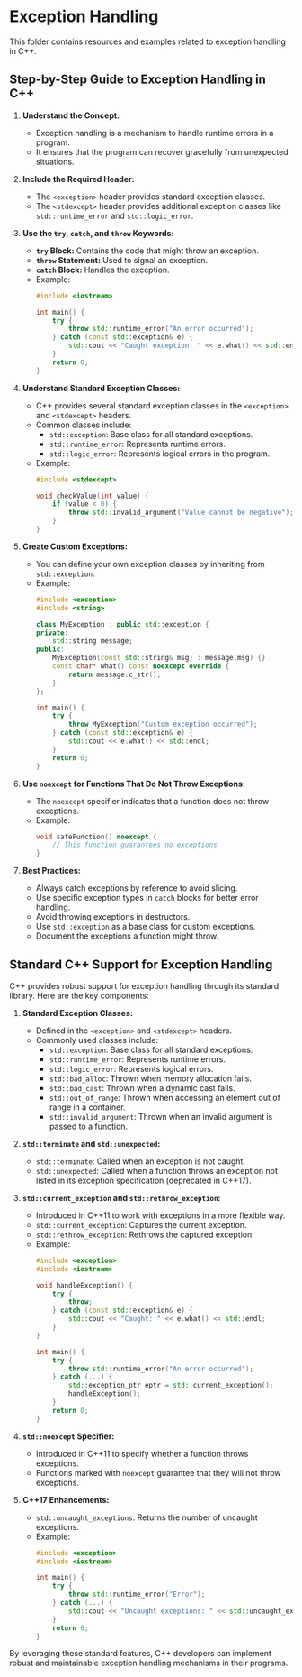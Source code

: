 # Exception Handling

This folder contains resources and examples related to exception handling in C++.

## Step-by-Step Guide to Exception Handling in C++

1. **Understand the Concept:**
   - Exception handling is a mechanism to handle runtime errors in a program.
   - It ensures that the program can recover gracefully from unexpected situations.

2. **Include the Required Header:**
   - The `<exception>` header provides standard exception classes.
   - The `<stdexcept>` header provides additional exception classes like `std::runtime_error` and `std::logic_error`.

3. **Use the `try`, `catch`, and `throw` Keywords:**
   - **`try` Block:** Contains the code that might throw an exception.
   - **`throw` Statement:** Used to signal an exception.
   - **`catch` Block:** Handles the exception.
   - Example:
     ```cpp
     #include <iostream>

     int main() {
         try {
             throw std::runtime_error("An error occurred");
         } catch (const std::exception& e) {
             std::cout << "Caught exception: " << e.what() << std::endl;
         }
         return 0;
     }
     ```

4. **Understand Standard Exception Classes:**
   - C++ provides several standard exception classes in the `<exception>` and `<stdexcept>` headers.
   - Common classes include:
     - `std::exception`: Base class for all standard exceptions.
     - `std::runtime_error`: Represents runtime errors.
     - `std::logic_error`: Represents logical errors in the program.
   - Example:
     ```cpp
     #include <stdexcept>

     void checkValue(int value) {
         if (value < 0) {
             throw std::invalid_argument("Value cannot be negative");
         }
     }
     ```

5. **Create Custom Exceptions:**
   - You can define your own exception classes by inheriting from `std::exception`.
   - Example:
     ```cpp
     #include <exception>
     #include <string>

     class MyException : public std::exception {
     private:
         std::string message;
     public:
         MyException(const std::string& msg) : message(msg) {}
         const char* what() const noexcept override {
             return message.c_str();
         }
     };

     int main() {
         try {
             throw MyException("Custom exception occurred");
         } catch (const std::exception& e) {
             std::cout << e.what() << std::endl;
         }
         return 0;
     }
     ```

6. **Use `noexcept` for Functions That Do Not Throw Exceptions:**
   - The `noexcept` specifier indicates that a function does not throw exceptions.
   - Example:
     ```cpp
     void safeFunction() noexcept {
         // This function guarantees no exceptions
     }
     ```

7. **Best Practices:**
   - Always catch exceptions by reference to avoid slicing.
   - Use specific exception types in `catch` blocks for better error handling.
   - Avoid throwing exceptions in destructors.
   - Use `std::exception` as a base class for custom exceptions.
   - Document the exceptions a function might throw.

## Standard C++ Support for Exception Handling

C++ provides robust support for exception handling through its standard library. Here are the key components:

1. **Standard Exception Classes:**
   - Defined in the `<exception>` and `<stdexcept>` headers.
   - Commonly used classes include:
     - `std::exception`: Base class for all standard exceptions.
     - `std::runtime_error`: Represents runtime errors.
     - `std::logic_error`: Represents logical errors.
     - `std::bad_alloc`: Thrown when memory allocation fails.
     - `std::bad_cast`: Thrown when a dynamic cast fails.
     - `std::out_of_range`: Thrown when accessing an element out of range in a container.
     - `std::invalid_argument`: Thrown when an invalid argument is passed to a function.

2. **`std::terminate` and `std::unexpected`:**
   - `std::terminate`: Called when an exception is not caught.
   - `std::unexpected`: Called when a function throws an exception not listed in its exception specification (deprecated in C++17).

3. **`std::current_exception` and `std::rethrow_exception`:**
   - Introduced in C++11 to work with exceptions in a more flexible way.
   - `std::current_exception`: Captures the current exception.
   - `std::rethrow_exception`: Rethrows the captured exception.
   - Example:
     ```cpp
     #include <exception>
     #include <iostream>

     void handleException() {
         try {
             throw;
         } catch (const std::exception& e) {
             std::cout << "Caught: " << e.what() << std::endl;
         }
     }

     int main() {
         try {
             throw std::runtime_error("An error occurred");
         } catch (...) {
             std::exception_ptr eptr = std::current_exception();
             handleException();
         }
         return 0;
     }
     ```

4. **`std::noexcept` Specifier:**
   - Introduced in C++11 to specify whether a function throws exceptions.
   - Functions marked with `noexcept` guarantee that they will not throw exceptions.

5. **C++17 Enhancements:**
   - `std::uncaught_exceptions`: Returns the number of uncaught exceptions.
   - Example:
     ```cpp
     #include <exception>
     #include <iostream>

     int main() {
         try {
             throw std::runtime_error("Error");
         } catch (...) {
             std::cout << "Uncaught exceptions: " << std::uncaught_exceptions() << std::endl;
         }
         return 0;
     }
     ```

By leveraging these standard features, C++ developers can implement robust and maintainable exception handling mechanisms in their programs.
